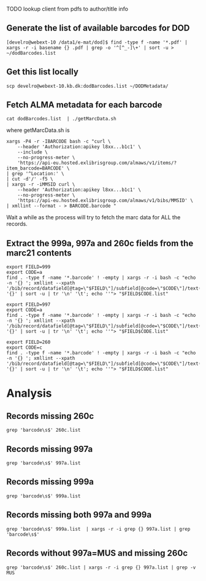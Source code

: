 TODO lookup client from pdfs to author/title info





Generate the list of available barcodes for DOD
------------------------------------------------
```
[develro@webext-10 /data1/e-mat/dod]$ find -type f -name '*.pdf' | xargs -r -i basename {} .pdf | grep -o '^[^_-]\+' | sort -u > ~/dodBarcodes.list
```

Get this list locally
----------------------
```
scp develro@webext-10.kb.dk:dodBarcodes.list ~/DODMetadata/
```

Fetch ALMA metadata for each barcode
-------------------------------------
```
cat dodBarcodes.list  | ./getMarcData.sh 
```

where getMarcData.sh is

```
xargs -P4 -r -IBARCODE bash -c "curl \
	--header 'Authorization:apikey l8xx...b1c1' \
	--include \
	--no-progress-meter \
	'https://api-eu.hosted.exlibrisgroup.com/almaws/v1/items/?item_barcode=BARCODE' \
| grep '^Location:' \
| cut -d'/' -f5 \
| xargs -r -iMMSID curl \
	--header 'Authorization:apikey l8xx...b1c1' \
	--no-progress-meter \
	'https://api-eu.hosted.exlibrisgroup.com/almaws/v1/bibs/MMSID' \
| xmllint --format - > BARCODE.barcode "
```

Wait a while as the process will try to fetch the marc data for ALL the records. 





Extract the 999a, 997a and 260c fields from the marc21 contents
--------------------------------------------------------------
```
export FIELD=999
export CODE=a
find . -type f -name '*.barcode' ! -empty | xargs -r -i bash -c "echo -n '{} '; xmllint --xpath '/bib/record/datafield[@tag=\"$FIELD\"]/subfield[@code=\"$CODE\"]/text()' '{}' | sort -u | tr '\n' '\t'; echo ''"> "$FIELD$CODE.list"

export FIELD=997
export CODE=a
find . -type f -name '*.barcode' ! -empty | xargs -r -i bash -c "echo -n '{} '; xmllint --xpath '/bib/record/datafield[@tag=\"$FIELD\"]/subfield[@code=\"$CODE\"]/text()' '{}' | sort -u | tr '\n' '\t'; echo ''"> "$FIELD$CODE.list"

export FIELD=260
export CODE=c
find . -type f -name '*.barcode' ! -empty | xargs -r -i bash -c "echo -n '{} '; xmllint --xpath '/bib/record/datafield[@tag=\"$FIELD\"]/subfield[@code=\"$CODE\"]/text()' '{}' | sort -u | tr '\n' '\t'; echo ''"> "$FIELD$CODE.list"
```

Analysis
========================================


Records missing 260c
-----------------------

```
grep 'barcode\s$' 260c.list 
```


Records missing 997a
-----------------------

```
grep 'barcode\s$' 997a.list 
```


Records missing 999a
-----------------------

```
grep 'barcode\s$' 999a.list 
```


Records missing both 997a and 999a
-----------------------

```
grep 'barcode\s$' 999a.list  | xargs -r -i grep {} 997a.list | grep 'barcode\s$'
```



Records without 997a=MUS and missing 260c
-----------------------

```
grep 'barcode\s$' 260c.list | xargs -r -i grep {} 997a.list | grep -v MUS  
```


